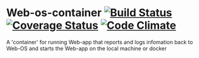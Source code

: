 # Web-os-container [![Build Status](https://travis-ci.org/Gum-Joe/Web-OS-container.svg)](https://travis-ci.org/Gum-Joe/Web-OS-container) [![Coverage Status](https://coveralls.io/repos/Gum-Joe/Web-OS-container/badge.svg?branch=master&service=github)](https://coveralls.io/github/Gum-Joe/Web-OS-container?branch=master) [![Code Climate](https://codeclimate.com/github/Gum-Joe/Web-OS-container/badges/gpa.svg)](https://codeclimate.com/github/Gum-Joe/Web-OS-container)
A 'container' for running Web-app that reports and logs infomation back to Web-OS and starts the Web-app on the local machine or docker
